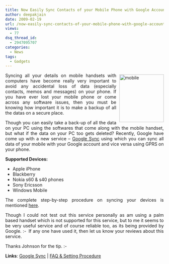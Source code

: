 ```yaml
---
title: Now Easily Sync Contacts of your Mobile Phone with Google Account!
author: deepakjain
date: 2009-02-19
url: /now-easily-sync-contacts-of-your-mobile-phone-with-google-account/
views:
  - 77
dsq_thread_id:
  - 2947095707
categories:
  - News
tags:
  - Gadgets
---
```

<p align="justify">
  <img class="wp-image-53679" style="border-top-width: 0px;border-left-width: 0px;border-bottom-width: 0px;margin: 5px 0px 0px 10px;border-right-width: 0px" src="http://cdn.devilsworkshop.org/files/2009/02/mobile.gif" border="0" alt="mobile" width="141" height="152" align="right" /> Syncing all your details on mobile handsets with computers have become really very important to avoid any accidental loss of data (especially contacts, memos and messages) on your phone. If you have ever lost your mobile phone or come across any software issues, then you must be knowing how important it is to make a backup of all the datas on a secure place.
</p>

<p align="justify">
  Though you can easily take a back-up of all the data on your PC using the softwares that come along with the mobile handset, but what if the data on your PC too gets deleted? Recently, Google have come up with a new service – <a href="http://www.google.com/mobile/default/sync.html" onclick="_gaq.push(['_trackEvent', 'outbound-article', 'http://www.google.com/mobile/default/sync.html', 'Google Sync']);" target="_blank">Google Sync</a> using which you can sync all data of your mobile with your Google account and vice versa using GPRS on your phone.
</p>

<p align="justify">
  <strong>Supported Devices:</strong>
</p>

  * <div>
      Apple iPhone
    </div>

  * <div>
      Blackberry
    </div>

  * <div>
      Nokia s60 & s40 phones
    </div>

  * <div>
      Sony Ericsson
    </div>

  * <div>
      Windows Mobile
    </div>

<p align="justify">
  The complete step-by-step procedure on syncing your devices is mentioned <a href="http://www.google.com/support/mobile/bin/topic.py?topic=14298" onclick="_gaq.push(['_trackEvent', 'outbound-article', 'http://www.google.com/support/mobile/bin/topic.py?topic=14298', 'here']);" target="_blank">here</a>.
</p>

<p align="justify">
  Though I could not test out this service personally as am using a palm based handset which is not supported for this service, but to me it seems to be very useful service and of course reliable too, as its being provided by Google. <img src="http://devilsworkshop.org/wp-includes/images/smilies/simple-smile.png" alt=":-)" class="wp-smiley" style="height: 1em; max-height: 1em;" /> If any one have used it, then let us know your reviews about this service.
</p>

<p align="justify">
  Thanks Johnson for the tip. <img src="http://devilsworkshop.org/wp-includes/images/smilies/simple-smile.png" alt=":-)" class="wp-smiley" style="height: 1em; max-height: 1em;" />
</p>

<p align="justify">
  <strong>Links</strong>: <a href="http://www.google.com/mobile/default/sync.html" onclick="_gaq.push(['_trackEvent', 'outbound-article', 'http://www.google.com/mobile/default/sync.html', 'Google Sync']);" target="_blank">Google Sync</a> | <a href="http://www.google.com/support/mobile/bin/topic.py?topic=14298" onclick="_gaq.push(['_trackEvent', 'outbound-article', 'http://www.google.com/support/mobile/bin/topic.py?topic=14298', 'FAQ & Setting Procedure']);" target="_blank">FAQ & Setting Procedure</a>
</p>
